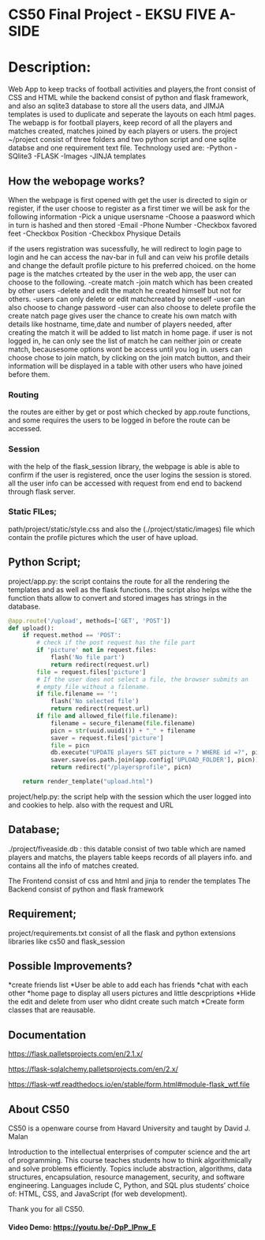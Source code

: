 #  CS50 Final Project - EKSU FIVE A-SIDE
# Description:
Web App to keep tracks of football activities and players,the front consist of CSS and HTML while the backend consist of python and flask framework, and also an sqlite3 database to store all the users data, and JIMJA templates is used to duplicate and seperate the layouts on each html pages. The webapp is for football players, keep record of all the players and matches created, matches joined by each players or users.
the project ~/project consist of three folders and two python script and one sqlite databse and one requirement text file.
Technology used are:
-Python
-SQlite3
-FLASK
-Images
-JINJA templates
## How the webopage works?
When the webpage is first opened with get the user is directed to sigin or register, if the user choose to register as a first timer we will be ask for the following information
-Pick a unique usersname
-Choose a paasword which in turn is hashed and then stored
-Email
-Phone Number
-Checkbox favored feet
-Checkbox Position
-Checkbox Physique Details

if the users registration was sucessfully, he will redirect to login page to login and he can access the nav-bar in full and can veiw his profile details and change the default profile picture to his preferred choiced. on the home page is the matches crteated by the user in the web app, the user can choose to the following.
-create match
-join match which has been created by other users
-delete and edit the match he created himself but not for others.
-users can only delete or edit matchcreated by oneself
-user can also choose to change password
-user can also choose to delete profile
the create natch page gives user the chance to create his own match with details like hostname, time,date and number of players needed, after creating the match it will be added to list match in home page.
if user is not logged in, he can only see the list of match he can neither join or create match, becausesome options wont be access until you log in.
users can choose chose to join match, by clicking on the join match button, and their information will be displayed in a table with other users who have joined before them.
### Routing
the routes are either by get or post which checked by app.route functions, and some requires the users to be logged in before the route can be accessed.
### Session
with the help of the flask_session library, the webpage is able is able to confirm if the user is registered, once the user logins the session is stored. all the user info can be accessed with request from end end to backend through flask server.
### Static FILes;
path/project/static/style.css and also the (./project/static/images) file which contain the profile pictures which the user of have upload.
## Python Script;
project/app.py: the script contains the route for all the rendering the templates and as well as the flask functions. the script also helps withe the function thats allow to convert and stored images has strings in the database.
```python
@app.route('/upload', methods=['GET', 'POST'])
def upload():
    if request.method == 'POST':
        # check if the post request has the file part
        if 'picture' not in request.files:
            flash('No file part')
            return redirect(request.url)
        file = request.files['picture']
        # If the user does not select a file, the browser submits an
        # empty file without a filename.
        if file.filename == '':
            flash('No selected file')
            return redirect(request.url)
        if file and allowed_file(file.filename):
            filename = secure_filename(file.filename)
            picn = str(uuid.uuid1()) + "_" + filename
            saver = request.files['picture']
            file = picn
            db.execute("UPDATE players SET picture = ? WHERE id =?", picn , session["player_id"])
            saver.save(os.path.join(app.config['UPLOAD_FOLDER'], picn))
            return redirect("/playersprofile", picn)

    return render_template("upload.html")
```
project/help.py:  the script help with the session which the user logged into and cookies to help. also with the request and URL

## Database;
./project/fiveaside.db : this datable consist of two table which are named players and matchs, the players table keeps records of all players info. and contains all the info
of matches created.

The Frontend consist of css and html and jinja to render the templates
The Backend consist of python and flask framework

## Requirement;
project/requirements.txt consist of all the flask and python extensions libraries like cs50 and flask_session

## Possible Improvements?
*create friends list
*User be able to add each has friends
*chat with each other
*home page to display all users pictures and little descpriptions
*Hide the edit and delete from user who didnt create such match
*Create form classes that are reausable.

## Documentation
https://flask.palletsprojects.com/en/2.1.x/

https://flask-sqlalchemy.palletsprojects.com/en/2.x/

https://flask-wtf.readthedocs.io/en/stable/form.html#module-flask_wtf.file

## About CS50
CS50 is a openware course from Havard University and taught by David J. Malan

Introduction to the intellectual enterprises of computer science and the art of programming. This course teaches students how to think algorithmically and solve problems efficiently. Topics include abstraction, algorithms, data structures, encapsulation, resource management, security, and software engineering. Languages include C, Python, and SQL plus students’ choice of: HTML, CSS, and JavaScript (for web development).

Thank you for all CS50.
#### Video Demo:  <https://youtu.be/-DpP_lPnw_E>
